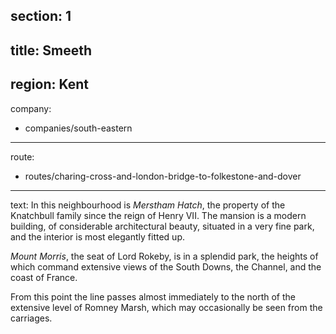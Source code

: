 section: 1
----
title: Smeeth
----
region: Kent
----
company:
- companies/south-eastern
----
route:
- routes/charing-cross-and-london-bridge-to-folkestone-and-dover
----
text: In this neighbourhood is *Merstham Hatch*, the property of the Knatchbull family since the reign of Henry VII. The mansion is a modern building, of considerable architectural beauty, situated in a very fine park, and the interior is most elegantly fitted up.

*Mount Morris*, the seat of Lord Rokeby, is in a splendid park, the heights of which command extensive views of the South Downs, the Channel, and the coast of France.

From this point the line passes almost immediately to the north of the extensive level of Romney Marsh, which may occasionally be seen from the carriages.
